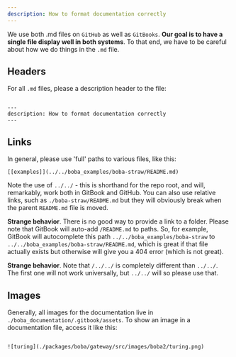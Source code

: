 ```yaml
---
description: How to format documentation correctly
---
```


We use both .md files on `GitHub` as well as `GitBooks`. **Our goal is to have a single file display well in both systems**. To that end, we have to be careful about how we do things in the `.md` file. 

## Headers

For all `.md` files, please a description header to the file:

```

---
description: How to format documentation correctly
---

```

## Links

In general, please use 'full' paths to various files, like this:

```
[[examples]](../../boba_examples/boba-straw/README.md)
```

Note the use of `../../` - this is shorthand for the repo root, and will, remarkably, work both in GitBook and GitHub. You can also use relative links, such as `./boba-straw/README.md` but they will obviously break when the parent `README.md` file is moved. 

**Strange behavior**. There is no good way to provide a link to a folder. Please note that GitBook will auto-add `/README.md` to paths. So, for example, GitBook will autocomplete this path `../../boba_examples/boba-straw` to `../../boba_examples/boba-straw/README.md`, which is great if that file actually exists but otherwise will give you a 404 error (which is not great).

**Strange behavior**. Note that `/../../` is completely different than `../../`. The first one will not work universally, but `../../` will so please use that. 

## Images

Generally, all images for the documentation live in `./boba_documentation/.gitbook/assets`. To show an image in a documentation file, access it like this:

```

![turing](./packages/boba/gateway/src/images/boba2/turing.png)

```
